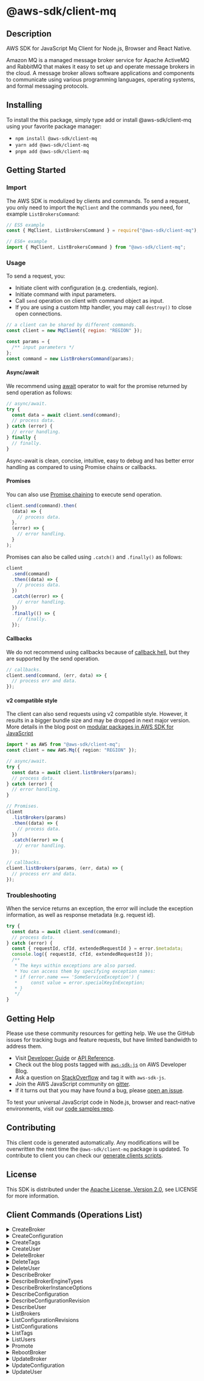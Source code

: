 <!-- generated file, do not edit directly -->

# @aws-sdk/client-mq

## Description

AWS SDK for JavaScript Mq Client for Node.js, Browser and React Native.

<p>Amazon MQ is a managed message broker service for Apache ActiveMQ and RabbitMQ that makes it easy to set up and operate message brokers in the cloud. A message broker allows software applications and components to communicate using various programming languages, operating systems, and formal messaging protocols.</p>

## Installing

To install the this package, simply type add or install @aws-sdk/client-mq
using your favorite package manager:

- `npm install @aws-sdk/client-mq`
- `yarn add @aws-sdk/client-mq`
- `pnpm add @aws-sdk/client-mq`

## Getting Started

### Import

The AWS SDK is modulized by clients and commands.
To send a request, you only need to import the `MqClient` and
the commands you need, for example `ListBrokersCommand`:

```js
// ES5 example
const { MqClient, ListBrokersCommand } = require("@aws-sdk/client-mq");
```

```ts
// ES6+ example
import { MqClient, ListBrokersCommand } from "@aws-sdk/client-mq";
```

### Usage

To send a request, you:

- Initiate client with configuration (e.g. credentials, region).
- Initiate command with input parameters.
- Call `send` operation on client with command object as input.
- If you are using a custom http handler, you may call `destroy()` to close open connections.

```js
// a client can be shared by different commands.
const client = new MqClient({ region: "REGION" });

const params = {
  /** input parameters */
};
const command = new ListBrokersCommand(params);
```

#### Async/await

We recommend using [await](https://developer.mozilla.org/en-US/docs/Web/JavaScript/Reference/Operators/await)
operator to wait for the promise returned by send operation as follows:

```js
// async/await.
try {
  const data = await client.send(command);
  // process data.
} catch (error) {
  // error handling.
} finally {
  // finally.
}
```

Async-await is clean, concise, intuitive, easy to debug and has better error handling
as compared to using Promise chains or callbacks.

#### Promises

You can also use [Promise chaining](https://developer.mozilla.org/en-US/docs/Web/JavaScript/Guide/Using_promises#chaining)
to execute send operation.

```js
client.send(command).then(
  (data) => {
    // process data.
  },
  (error) => {
    // error handling.
  }
);
```

Promises can also be called using `.catch()` and `.finally()` as follows:

```js
client
  .send(command)
  .then((data) => {
    // process data.
  })
  .catch((error) => {
    // error handling.
  })
  .finally(() => {
    // finally.
  });
```

#### Callbacks

We do not recommend using callbacks because of [callback hell](http://callbackhell.com/),
but they are supported by the send operation.

```js
// callbacks.
client.send(command, (err, data) => {
  // process err and data.
});
```

#### v2 compatible style

The client can also send requests using v2 compatible style.
However, it results in a bigger bundle size and may be dropped in next major version. More details in the blog post
on [modular packages in AWS SDK for JavaScript](https://aws.amazon.com/blogs/developer/modular-packages-in-aws-sdk-for-javascript/)

```ts
import * as AWS from "@aws-sdk/client-mq";
const client = new AWS.Mq({ region: "REGION" });

// async/await.
try {
  const data = await client.listBrokers(params);
  // process data.
} catch (error) {
  // error handling.
}

// Promises.
client
  .listBrokers(params)
  .then((data) => {
    // process data.
  })
  .catch((error) => {
    // error handling.
  });

// callbacks.
client.listBrokers(params, (err, data) => {
  // process err and data.
});
```

### Troubleshooting

When the service returns an exception, the error will include the exception information,
as well as response metadata (e.g. request id).

```js
try {
  const data = await client.send(command);
  // process data.
} catch (error) {
  const { requestId, cfId, extendedRequestId } = error.$metadata;
  console.log({ requestId, cfId, extendedRequestId });
  /**
   * The keys within exceptions are also parsed.
   * You can access them by specifying exception names:
   * if (error.name === 'SomeServiceException') {
   *     const value = error.specialKeyInException;
   * }
   */
}
```

## Getting Help

Please use these community resources for getting help.
We use the GitHub issues for tracking bugs and feature requests, but have limited bandwidth to address them.

- Visit [Developer Guide](https://docs.aws.amazon.com/sdk-for-javascript/v3/developer-guide/welcome.html)
  or [API Reference](https://docs.aws.amazon.com/AWSJavaScriptSDK/v3/latest/index.html).
- Check out the blog posts tagged with [`aws-sdk-js`](https://aws.amazon.com/blogs/developer/tag/aws-sdk-js/)
  on AWS Developer Blog.
- Ask a question on [StackOverflow](https://stackoverflow.com/questions/tagged/aws-sdk-js) and tag it with `aws-sdk-js`.
- Join the AWS JavaScript community on [gitter](https://gitter.im/aws/aws-sdk-js-v3).
- If it turns out that you may have found a bug, please [open an issue](https://github.com/aws/aws-sdk-js-v3/issues/new/choose).

To test your universal JavaScript code in Node.js, browser and react-native environments,
visit our [code samples repo](https://github.com/aws-samples/aws-sdk-js-tests).

## Contributing

This client code is generated automatically. Any modifications will be overwritten the next time the `@aws-sdk/client-mq` package is updated.
To contribute to client you can check our [generate clients scripts](https://github.com/aws/aws-sdk-js-v3/tree/main/scripts/generate-clients).

## License

This SDK is distributed under the
[Apache License, Version 2.0](http://www.apache.org/licenses/LICENSE-2.0),
see LICENSE for more information.

## Client Commands (Operations List)

<details>
<summary>
CreateBroker
</summary>

[Command API Reference](https://docs.aws.amazon.com/AWSJavaScriptSDK/v3/latest/client/mq/command/CreateBrokerCommand/) / [Input](https://docs.aws.amazon.com/AWSJavaScriptSDK/v3/latest/Package/-aws-sdk-client-mq/Interface/CreateBrokerCommandInput/) / [Output](https://docs.aws.amazon.com/AWSJavaScriptSDK/v3/latest/Package/-aws-sdk-client-mq/Interface/CreateBrokerCommandOutput/)

</details>
<details>
<summary>
CreateConfiguration
</summary>

[Command API Reference](https://docs.aws.amazon.com/AWSJavaScriptSDK/v3/latest/client/mq/command/CreateConfigurationCommand/) / [Input](https://docs.aws.amazon.com/AWSJavaScriptSDK/v3/latest/Package/-aws-sdk-client-mq/Interface/CreateConfigurationCommandInput/) / [Output](https://docs.aws.amazon.com/AWSJavaScriptSDK/v3/latest/Package/-aws-sdk-client-mq/Interface/CreateConfigurationCommandOutput/)

</details>
<details>
<summary>
CreateTags
</summary>

[Command API Reference](https://docs.aws.amazon.com/AWSJavaScriptSDK/v3/latest/client/mq/command/CreateTagsCommand/) / [Input](https://docs.aws.amazon.com/AWSJavaScriptSDK/v3/latest/Package/-aws-sdk-client-mq/Interface/CreateTagsCommandInput/) / [Output](https://docs.aws.amazon.com/AWSJavaScriptSDK/v3/latest/Package/-aws-sdk-client-mq/Interface/CreateTagsCommandOutput/)

</details>
<details>
<summary>
CreateUser
</summary>

[Command API Reference](https://docs.aws.amazon.com/AWSJavaScriptSDK/v3/latest/client/mq/command/CreateUserCommand/) / [Input](https://docs.aws.amazon.com/AWSJavaScriptSDK/v3/latest/Package/-aws-sdk-client-mq/Interface/CreateUserCommandInput/) / [Output](https://docs.aws.amazon.com/AWSJavaScriptSDK/v3/latest/Package/-aws-sdk-client-mq/Interface/CreateUserCommandOutput/)

</details>
<details>
<summary>
DeleteBroker
</summary>

[Command API Reference](https://docs.aws.amazon.com/AWSJavaScriptSDK/v3/latest/client/mq/command/DeleteBrokerCommand/) / [Input](https://docs.aws.amazon.com/AWSJavaScriptSDK/v3/latest/Package/-aws-sdk-client-mq/Interface/DeleteBrokerCommandInput/) / [Output](https://docs.aws.amazon.com/AWSJavaScriptSDK/v3/latest/Package/-aws-sdk-client-mq/Interface/DeleteBrokerCommandOutput/)

</details>
<details>
<summary>
DeleteTags
</summary>

[Command API Reference](https://docs.aws.amazon.com/AWSJavaScriptSDK/v3/latest/client/mq/command/DeleteTagsCommand/) / [Input](https://docs.aws.amazon.com/AWSJavaScriptSDK/v3/latest/Package/-aws-sdk-client-mq/Interface/DeleteTagsCommandInput/) / [Output](https://docs.aws.amazon.com/AWSJavaScriptSDK/v3/latest/Package/-aws-sdk-client-mq/Interface/DeleteTagsCommandOutput/)

</details>
<details>
<summary>
DeleteUser
</summary>

[Command API Reference](https://docs.aws.amazon.com/AWSJavaScriptSDK/v3/latest/client/mq/command/DeleteUserCommand/) / [Input](https://docs.aws.amazon.com/AWSJavaScriptSDK/v3/latest/Package/-aws-sdk-client-mq/Interface/DeleteUserCommandInput/) / [Output](https://docs.aws.amazon.com/AWSJavaScriptSDK/v3/latest/Package/-aws-sdk-client-mq/Interface/DeleteUserCommandOutput/)

</details>
<details>
<summary>
DescribeBroker
</summary>

[Command API Reference](https://docs.aws.amazon.com/AWSJavaScriptSDK/v3/latest/client/mq/command/DescribeBrokerCommand/) / [Input](https://docs.aws.amazon.com/AWSJavaScriptSDK/v3/latest/Package/-aws-sdk-client-mq/Interface/DescribeBrokerCommandInput/) / [Output](https://docs.aws.amazon.com/AWSJavaScriptSDK/v3/latest/Package/-aws-sdk-client-mq/Interface/DescribeBrokerCommandOutput/)

</details>
<details>
<summary>
DescribeBrokerEngineTypes
</summary>

[Command API Reference](https://docs.aws.amazon.com/AWSJavaScriptSDK/v3/latest/client/mq/command/DescribeBrokerEngineTypesCommand/) / [Input](https://docs.aws.amazon.com/AWSJavaScriptSDK/v3/latest/Package/-aws-sdk-client-mq/Interface/DescribeBrokerEngineTypesCommandInput/) / [Output](https://docs.aws.amazon.com/AWSJavaScriptSDK/v3/latest/Package/-aws-sdk-client-mq/Interface/DescribeBrokerEngineTypesCommandOutput/)

</details>
<details>
<summary>
DescribeBrokerInstanceOptions
</summary>

[Command API Reference](https://docs.aws.amazon.com/AWSJavaScriptSDK/v3/latest/client/mq/command/DescribeBrokerInstanceOptionsCommand/) / [Input](https://docs.aws.amazon.com/AWSJavaScriptSDK/v3/latest/Package/-aws-sdk-client-mq/Interface/DescribeBrokerInstanceOptionsCommandInput/) / [Output](https://docs.aws.amazon.com/AWSJavaScriptSDK/v3/latest/Package/-aws-sdk-client-mq/Interface/DescribeBrokerInstanceOptionsCommandOutput/)

</details>
<details>
<summary>
DescribeConfiguration
</summary>

[Command API Reference](https://docs.aws.amazon.com/AWSJavaScriptSDK/v3/latest/client/mq/command/DescribeConfigurationCommand/) / [Input](https://docs.aws.amazon.com/AWSJavaScriptSDK/v3/latest/Package/-aws-sdk-client-mq/Interface/DescribeConfigurationCommandInput/) / [Output](https://docs.aws.amazon.com/AWSJavaScriptSDK/v3/latest/Package/-aws-sdk-client-mq/Interface/DescribeConfigurationCommandOutput/)

</details>
<details>
<summary>
DescribeConfigurationRevision
</summary>

[Command API Reference](https://docs.aws.amazon.com/AWSJavaScriptSDK/v3/latest/client/mq/command/DescribeConfigurationRevisionCommand/) / [Input](https://docs.aws.amazon.com/AWSJavaScriptSDK/v3/latest/Package/-aws-sdk-client-mq/Interface/DescribeConfigurationRevisionCommandInput/) / [Output](https://docs.aws.amazon.com/AWSJavaScriptSDK/v3/latest/Package/-aws-sdk-client-mq/Interface/DescribeConfigurationRevisionCommandOutput/)

</details>
<details>
<summary>
DescribeUser
</summary>

[Command API Reference](https://docs.aws.amazon.com/AWSJavaScriptSDK/v3/latest/client/mq/command/DescribeUserCommand/) / [Input](https://docs.aws.amazon.com/AWSJavaScriptSDK/v3/latest/Package/-aws-sdk-client-mq/Interface/DescribeUserCommandInput/) / [Output](https://docs.aws.amazon.com/AWSJavaScriptSDK/v3/latest/Package/-aws-sdk-client-mq/Interface/DescribeUserCommandOutput/)

</details>
<details>
<summary>
ListBrokers
</summary>

[Command API Reference](https://docs.aws.amazon.com/AWSJavaScriptSDK/v3/latest/client/mq/command/ListBrokersCommand/) / [Input](https://docs.aws.amazon.com/AWSJavaScriptSDK/v3/latest/Package/-aws-sdk-client-mq/Interface/ListBrokersCommandInput/) / [Output](https://docs.aws.amazon.com/AWSJavaScriptSDK/v3/latest/Package/-aws-sdk-client-mq/Interface/ListBrokersCommandOutput/)

</details>
<details>
<summary>
ListConfigurationRevisions
</summary>

[Command API Reference](https://docs.aws.amazon.com/AWSJavaScriptSDK/v3/latest/client/mq/command/ListConfigurationRevisionsCommand/) / [Input](https://docs.aws.amazon.com/AWSJavaScriptSDK/v3/latest/Package/-aws-sdk-client-mq/Interface/ListConfigurationRevisionsCommandInput/) / [Output](https://docs.aws.amazon.com/AWSJavaScriptSDK/v3/latest/Package/-aws-sdk-client-mq/Interface/ListConfigurationRevisionsCommandOutput/)

</details>
<details>
<summary>
ListConfigurations
</summary>

[Command API Reference](https://docs.aws.amazon.com/AWSJavaScriptSDK/v3/latest/client/mq/command/ListConfigurationsCommand/) / [Input](https://docs.aws.amazon.com/AWSJavaScriptSDK/v3/latest/Package/-aws-sdk-client-mq/Interface/ListConfigurationsCommandInput/) / [Output](https://docs.aws.amazon.com/AWSJavaScriptSDK/v3/latest/Package/-aws-sdk-client-mq/Interface/ListConfigurationsCommandOutput/)

</details>
<details>
<summary>
ListTags
</summary>

[Command API Reference](https://docs.aws.amazon.com/AWSJavaScriptSDK/v3/latest/client/mq/command/ListTagsCommand/) / [Input](https://docs.aws.amazon.com/AWSJavaScriptSDK/v3/latest/Package/-aws-sdk-client-mq/Interface/ListTagsCommandInput/) / [Output](https://docs.aws.amazon.com/AWSJavaScriptSDK/v3/latest/Package/-aws-sdk-client-mq/Interface/ListTagsCommandOutput/)

</details>
<details>
<summary>
ListUsers
</summary>

[Command API Reference](https://docs.aws.amazon.com/AWSJavaScriptSDK/v3/latest/client/mq/command/ListUsersCommand/) / [Input](https://docs.aws.amazon.com/AWSJavaScriptSDK/v3/latest/Package/-aws-sdk-client-mq/Interface/ListUsersCommandInput/) / [Output](https://docs.aws.amazon.com/AWSJavaScriptSDK/v3/latest/Package/-aws-sdk-client-mq/Interface/ListUsersCommandOutput/)

</details>
<details>
<summary>
Promote
</summary>

[Command API Reference](https://docs.aws.amazon.com/AWSJavaScriptSDK/v3/latest/client/mq/command/PromoteCommand/) / [Input](https://docs.aws.amazon.com/AWSJavaScriptSDK/v3/latest/Package/-aws-sdk-client-mq/Interface/PromoteCommandInput/) / [Output](https://docs.aws.amazon.com/AWSJavaScriptSDK/v3/latest/Package/-aws-sdk-client-mq/Interface/PromoteCommandOutput/)

</details>
<details>
<summary>
RebootBroker
</summary>

[Command API Reference](https://docs.aws.amazon.com/AWSJavaScriptSDK/v3/latest/client/mq/command/RebootBrokerCommand/) / [Input](https://docs.aws.amazon.com/AWSJavaScriptSDK/v3/latest/Package/-aws-sdk-client-mq/Interface/RebootBrokerCommandInput/) / [Output](https://docs.aws.amazon.com/AWSJavaScriptSDK/v3/latest/Package/-aws-sdk-client-mq/Interface/RebootBrokerCommandOutput/)

</details>
<details>
<summary>
UpdateBroker
</summary>

[Command API Reference](https://docs.aws.amazon.com/AWSJavaScriptSDK/v3/latest/client/mq/command/UpdateBrokerCommand/) / [Input](https://docs.aws.amazon.com/AWSJavaScriptSDK/v3/latest/Package/-aws-sdk-client-mq/Interface/UpdateBrokerCommandInput/) / [Output](https://docs.aws.amazon.com/AWSJavaScriptSDK/v3/latest/Package/-aws-sdk-client-mq/Interface/UpdateBrokerCommandOutput/)

</details>
<details>
<summary>
UpdateConfiguration
</summary>

[Command API Reference](https://docs.aws.amazon.com/AWSJavaScriptSDK/v3/latest/client/mq/command/UpdateConfigurationCommand/) / [Input](https://docs.aws.amazon.com/AWSJavaScriptSDK/v3/latest/Package/-aws-sdk-client-mq/Interface/UpdateConfigurationCommandInput/) / [Output](https://docs.aws.amazon.com/AWSJavaScriptSDK/v3/latest/Package/-aws-sdk-client-mq/Interface/UpdateConfigurationCommandOutput/)

</details>
<details>
<summary>
UpdateUser
</summary>

[Command API Reference](https://docs.aws.amazon.com/AWSJavaScriptSDK/v3/latest/client/mq/command/UpdateUserCommand/) / [Input](https://docs.aws.amazon.com/AWSJavaScriptSDK/v3/latest/Package/-aws-sdk-client-mq/Interface/UpdateUserCommandInput/) / [Output](https://docs.aws.amazon.com/AWSJavaScriptSDK/v3/latest/Package/-aws-sdk-client-mq/Interface/UpdateUserCommandOutput/)

</details>
